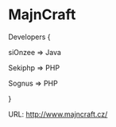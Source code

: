 MajnCraft
=========

Developers {

  siOnzee => Java
  
  Sekiphp => PHP
  
  Sognus  => PHP
  
}

URL: http://www.majncraft.cz/
